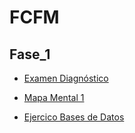 # FCFM

## Fase_1

- [Examen Diagnóstico](https://github.com/aaron-v-kane/FCFM/blob/main/Ex-Diagnostico_1848627.pdf)

- [Mapa Mental 1](https://github.com/aaron-v-kane/FCFM/blob/main/MapaMental_1_1848627.pdf)

- [Ejercico Bases de Datos](https://github.com/AdrianaTrejo/Mineria-de-Datos/blob/main/Equipo_7-Ejerciciobasededatos.pdf)
